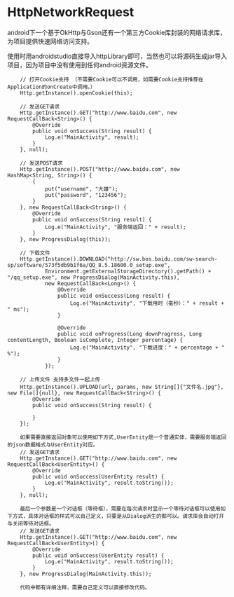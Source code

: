 # HttpNetworkRequest
android下一个基于OkHttp与Gson还有一个第三方Cookie库封装的网络请求库，为项目提供快速网络访问支持。


使用时用androidstudio直接导入httpLibrary即可，当然也可以将源码生成jar导入项目，因为项目中没有使用到任何android资源文件。

        // 打开Cookie支持 （不需要Cookie可以不调用，如需要Cookie支持推荐在Application的onCreate中调用。）
        Http.getInstance().openCookie(this);
        
        // 发送GET请求
        Http.getInstance().GET("http://www.baidu.com", new RequestCallBack<String>() {
            @Override
            public void onSuccess(String result) {
                Log.e("MainActivity", result);
            }
        }, null);

        // 发送POST请求
        Http.getInstance().POST("http://www.baidu.com", new HashMap<String, String>() {
            {
                put("username", "大雄");
                put("password", "123456");
            }
        }, new RequestCallBack<String>() {
            @Override
            public void onSuccess(String result) {
                Log.e("MainActivity", "服务端返回：" + result);
            }
        }, new ProgressDialog(this));

        // 下载文件
        Http.getInstance().DOWNLOAD("http://sw.bos.baidu.com/sw-search-sp/software/573f5db9b1f6a/QQ_8.5.18600.0_setup.exe",
                Environment.getExternalStorageDirectory().getPath() + "/qq_setup.exe", new ProgressDialog(MainActivity.this),
                new RequestCallBack<Long>() {
                    @Override
                    public void onSuccess(Long result) {
                        Log.e("MainActivity", "下载用时（毫秒）：" + result + " ms");
                    }

                    @Override
                    public void onProgress(Long downProgress, Long contentLength, Boolean isComplete, Integer percentage) {
                        Log.e("MainActivity", "下载进度：" + percentage + " %");
                    }
                });
        
        // 上传文件 支持多文件一起上传
        Http.getInstance().UPLOAD(url, params, new String[]{"文件名.jpg"}, new File[]{null}, new RequestCallBack<String>() {
            @Override
            public void onSuccess(String result) {

            }
        });
        
        如果需要直接返回对象可以使用如下方式,UserEntity是一个普通实体，需要服务端返回的json数据格式与UserEntity对应。
        // 发送GET请求
        Http.getInstance().GET("http://www.baidu.com", new RequestCallBack<UserEntity>() {
            @Override
            public void onSuccess(UserEntity result) {
                Log.e("MainActivity", result.toString());
            }
        }, null);
        
        最后一个参数是一个对话框（等待框），需要在每次请求时显示一个等待对话框可以使用如下方式，具体对话框的样式可以自己定义，只要是从Dialog派生的都可以。请求库会自动打开与关闭等待对话框。
        // 发送GET请求
        Http.getInstance().GET("http://www.baidu.com", new RequestCallBack<UserEntity>() {
            @Override
            public void onSuccess(UserEntity result) {
                Log.e("MainActivity", result.toString());
            }
        }, new ProgressDialog(MainActivity.this));
        
        代码中都有详细注释，需要自己定义可以直接修改代码。
